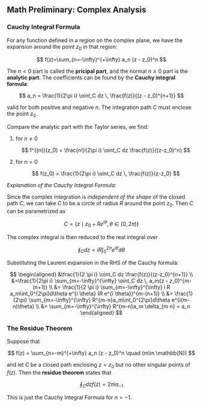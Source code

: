 ## Math Preliminary: Complex Analysis 

### Cauchy Integral Formula

For any function defined in a region on the complex plane, we have the expansion around the point $z_0$ in that region:

$$
f(z)=\sum_{n=-\infty}^{+\infty} a_n
(z - z_0)^n
$$

The $n<0$ part is called the **pricipal part**, and the normal $n\ge 0$ part is the **analytic part**.
The coefficients can be found by the **Cauchy integral formula**:

$$
a_n = \frac{1}{2\pi i}
\oint_C dz \,
\frac{f(z)}{(z - z_0)^{n+1}}
$$

valid for both positive and negative $n$. The integration path $C$ must
enclose the point $z_0$.

Compare the analytic part with the Taylor series, we find:

1. for $n\ge 0$

    $$
    f^{(n)}(z_0)
    = \frac{n!}{2\pi i}
    \oint_C dz \frac{f(z)}{(z-z_0)^n}
    $$

2. for $n=0$

    $$
    f(z_0)
    = \frac{1}{2\pi i}
    \oint_C dz \, \frac{f(z)}{z-z_0}
    $$

*Explanation of the Cauchy Integral Formula:*

Since the complex integration is *independent of the shape* of the closed path $C$, we can take $C$ to be a circle of radius $R$ around the point $z_0$. Then $C$ can be parametrized as

$$
C = \{ z \mid z_0+R e^{i \theta}, \,
\theta \in [0,2\pi) \}
$$

The complex integral is then reduced to the real integral over

$$
\oint_C dz 
= i R\int_0^{2\pi} e^{i \theta} d\theta
$$

Substituting the Laurent expansion in the RHS of the Cauchy formula:

$$
\begin{aligned}
    &\frac{1}{2 \pi i}
    \oint_C dz \frac{f(z)}{(z-z_0)^{n+1}}
    \\
    &=\frac{1}{2\pi i}
    \sum_{m=-\infty}^{\infty} 
    \oint_C dz \, a_m(z - z_0)^{m-(n+1)}
    \\
    &= \frac{1}{2 \pi i} \sum_{m=-\infty}^{\infty} i R a_m\int_0^{2\pi}d\theta  e^{i \theta} (R e^{i \theta})^{m-(n+1)}
    \\
    &= \frac{1}{2\pi} \sum_{m=-\infty}^{\infty} R^{m-n}a_m\int_0^{2\pi}d\theta  e^{i(m-n)\theta}
    \\
    &= \sum_{m=-\infty}^{\infty} R^{m-n}a_m \delta_{m n}
    = a_n
\end{aligned}
$$

### The Residue Theorem

Suppose that

$$
f(z) = \sum_{n=-m}^{+\infty} a_n (z - z_0)^n
\quad (m\in \mathbb{N})
$$

and let $C$ be a closed path enclosing $z=z_0$ but no other singular points of $f(z)$. Then the **residue theorem** states that

$$
\oint_Cdz f(z)=2 \pi i a_{-1}
$$

This is just the Cauchy Integral Formula for $n=-1$.